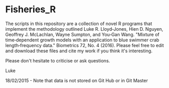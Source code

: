 Fisheries_R
===================

The scripts in this repository are a collection of novel R programs that implement the methodology outlined Luke R. Lloyd‐Jones, Hien D. Nguyen, Geoffrey J. McLachlan, Wayne Sumpton, and You‐Gan Wang. "Mixture of time‐dependent growth models with an application to blue swimmer crab length‐frequency data." Biometrics 72, No. 4 (2016). Please feel free to edit and download these files and cite my work if you think it's interesting.

Please don't hesitate to criticise or ask questions.

Luke

18/02/2015 - Note that data is not stored on Git Hub or in Git Master
